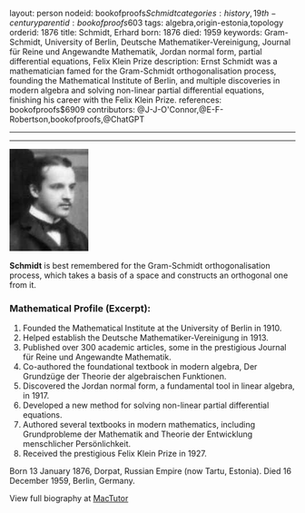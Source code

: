 layout: person
nodeid: bookofproofs$Schmidt
categories: history,19th-century
parentid: bookofproofs$603
tags: algebra,origin-estonia,topology
orderid: 1876
title: Schmidt, Erhard
born: 1876
died: 1959
keywords: Gram-Schmidt, University of Berlin, Deutsche Mathematiker-Vereinigung, Journal für Reine und Angewandte Mathematik, Jordan normal form, partial differential equations, Felix Klein Prize
description: Ernst Schmidt was a mathematician famed for the Gram-Schmidt orthogonalisation process, founding the Mathematical Institute of Berlin, and multiple discoveries in modern algebra and solving non-linear partial differential equations, finishing his career with the Felix Klein Prize.
references: bookofproofs$6909
contributors: @J-J-O'Connor,@E-F-Robertson,bookofproofs,@ChatGPT

---



---

![Schmidt.jpg](https://github.com/bookofproofs/bookofproofs.github.io/blob/main/_sources/_assets/images/portraits/Schmidt.jpg?raw=true)

**Schmidt** is best remembered for the Gram-Schmidt orthogonalisation process, which takes a basis of a space and constructs an orthogonal one from it.

### Mathematical Profile (Excerpt):
1. Founded the Mathematical Institute at the University of Berlin in 1910.
2. Helped establish the Deutsche Mathematiker-Vereinigung in 1913.
3. Published over 300 academic articles, some in the prestigious Journal für Reine und Angewandte Mathematik.
4. Co-authored the foundational textbook in modern algebra, Der Grundzüge der Theorie der algebraischen Funktionen.
5. Discovered the Jordan normal form, a fundamental tool in linear algebra, in 1917.
6. Developed a new method for solving non-linear partial differential equations.
7. Authored several textbooks in modern mathematics, including Grundprobleme der Mathematik and Theorie der Entwicklung menschlicher Persönlichkeit.
8. Received the prestigious Felix Klein Prize in 1927.

Born 13 January 1876, Dorpat, Russian Empire (now Tartu, Estonia). Died 16 December 1959, Berlin, Germany.

View full biography at [MacTutor](https://mathshistory.st-andrews.ac.uk/Biographies/Schmidt/)
